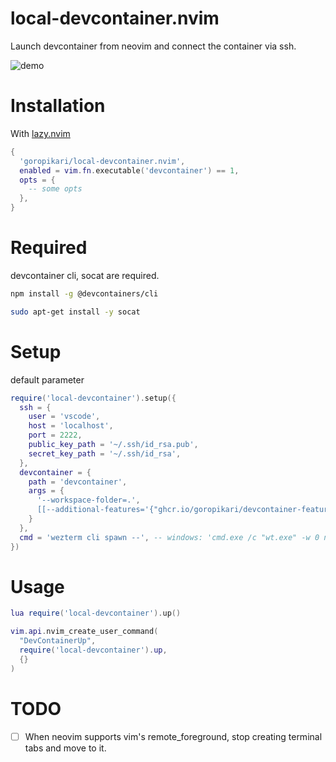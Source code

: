 # local-devcontainer.nvim

Launch devcontainer from neovim and connect the container via ssh.

![demo](docs/demo.gif)

# Installation

With [lazy.nvim](https://github.com/folke/lazy.nvim)

```lua
{
  'goropikari/local-devcontainer.nvim',
  enabled = vim.fn.executable('devcontainer') == 1,
  opts = {
    -- some opts
  },
}
```

# Required
devcontainer cli, socat are required.

```bash
npm install -g @devcontainers/cli

sudo apt-get install -y socat
```


# Setup

default parameter

```lua
require('local-devcontainer').setup({
  ssh = {
    user = 'vscode',
    host = 'localhost',
    port = 2222,
    public_key_path = '~/.ssh/id_rsa.pub',
    secret_key_path = '~/.ssh/id_rsa',
  },
  devcontainer = {
    path = 'devcontainer',
    args = {
      '--workspace-folder=.',
      [[--additional-features='{"ghcr.io/goropikari/devcontainer-feature/neovim:1": {}, "ghcr.io/devcontainers/features/sshd:1": {}}']],
    }
  },
  cmd = 'wezterm cli spawn --', -- windows: 'cmd.exe /c "wt.exe" -w 0 nt bash -c'
})
```

# Usage

```lua
lua require('local-devcontainer').up()
```

```lua
vim.api.nvim_create_user_command(
  "DevContainerUp",
  require('local-devcontainer').up,
  {}
)
```


# TODO

- [ ] When neovim supports vim's remote_foreground, stop creating terminal tabs and move to it.

